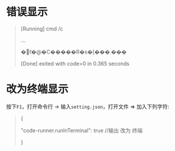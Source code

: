 # 错误显示
>[Running] cmd /c 
>
>...
>
> �̃t�@�C�����R�s�[���܂���
>
>[Done] exited with code=0 in 0.365 seconds

# 改为终端显示
按下`F1`，打开命令行 → 输入`setting.json`，打开文件 ⇒ 加入下列字符:
>{
>
>   "code-runner.runInTerminal": true //输出 改为 终端
>
>}

